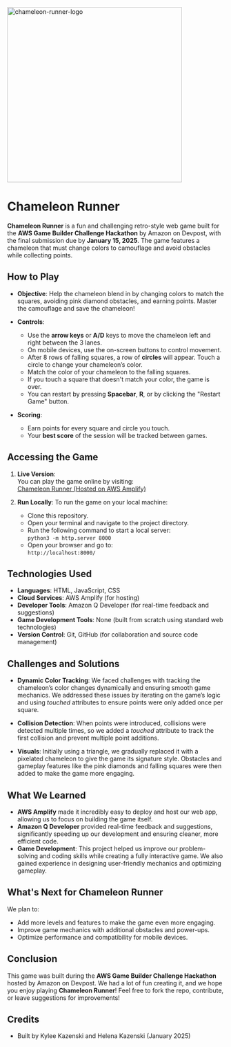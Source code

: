 <img width="405" alt="chameleon-runner-logo" src="https://github.com/user-attachments/assets/da5803be-9558-4e30-abc5-01c02cc8165b" />

# Chameleon Runner

**Chameleon Runner** is a fun and challenging retro-style web game built for the **AWS Game Builder Challenge Hackathon** by Amazon on Devpost, with the final submission due by **January 15, 2025**. The game features a chameleon that must change colors to camouflage and avoid obstacles while collecting points.

## How to Play

- **Objective**: Help the chameleon blend in by changing colors to match the squares, avoiding pink diamond obstacles, and earning points. Master the camouflage and save the chameleon!
- **Controls**:
  - Use the **arrow keys** or **A/D** keys to move the chameleon left and right between the 3 lanes.
  - On mobile devices, use the on-screen buttons to control movement.
  - After 8 rows of falling squares, a row of **circles** will appear. Touch a circle to change your chameleon’s color.
  - Match the color of your chameleon to the falling squares.
  - If you touch a square that doesn't match your color, the game is over.
  - You can restart by pressing **Spacebar**, **R**, or by clicking the "Restart Game" button.

- **Scoring**:
  - Earn points for every square and circle you touch.
  - Your **best score** of the session will be tracked between games.

## Accessing the Game

1. **Live Version**:  
   You can play the game online by visiting:  
   [Chameleon Runner (Hosted on AWS Amplify)](https://main.dk1dq5dx1o6nx.amplifyapp.com)

2. **Run Locally**:
   To run the game on your local machine:
   - Clone this repository.
   - Open your terminal and navigate to the project directory.
   - Run the following command to start a local server:  
     `python3 -m http.server 8000`
   - Open your browser and go to:  
     `http://localhost:8000/`

## Technologies Used

- **Languages**: HTML, JavaScript, CSS
- **Cloud Services**: AWS Amplify (for hosting)
- **Developer Tools**: Amazon Q Developer (for real-time feedback and suggestions)
- **Game Development Tools**: None (built from scratch using standard web technologies)
- **Version Control**: Git, GitHub (for collaboration and source code management)

## Challenges and Solutions

- **Dynamic Color Tracking**: We faced challenges with tracking the chameleon’s color changes dynamically and ensuring smooth game mechanics. We addressed these issues by iterating on the game’s logic and using *touched* attributes to ensure points were only added once per square.
  
- **Collision Detection**: When points were introduced, collisions were detected multiple times, so we added a *touched* attribute to track the first collision and prevent multiple point additions.
  
- **Visuals**: Initially using a triangle, we gradually replaced it with a pixelated chameleon to give the game its signature style. Obstacles and gameplay features like the pink diamonds and falling squares were then added to make the game more engaging.

## What We Learned

- **AWS Amplify** made it incredibly easy to deploy and host our web app, allowing us to focus on building the game itself.
- **Amazon Q Developer** provided real-time feedback and suggestions, significantly speeding up our development and ensuring cleaner, more efficient code.
- **Game Development**: This project helped us improve our problem-solving and coding skills while creating a fully interactive game. We also gained experience in designing user-friendly mechanics and optimizing gameplay.

## What's Next for Chameleon Runner

We plan to:
- Add more levels and features to make the game even more engaging.
- Improve game mechanics with additional obstacles and power-ups.
- Optimize performance and compatibility for mobile devices.

## Conclusion

This game was built during the **AWS Game Builder Challenge Hackathon** hosted by Amazon on Devpost. We had a lot of fun creating it, and we hope you enjoy playing **Chameleon Runner**! Feel free to fork the repo, contribute, or leave suggestions for improvements!

## Credits

- Built by Kylee Kazenski and Helena Kazenski (January 2025)
